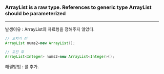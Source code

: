 ### ArrayList is a raw type. References to generic type ArrayList<E> should be parameterized
------------
발생이유 : ArrayList의 자료형을 정해주지 않았다.
```java
// 고치기 전
ArrayList nums2=new ArrayList();

// 고친 후
ArrayList<Integer> nums2=new ArrayList<Integer>();
```
해결방법 : <Integer>를 추가.